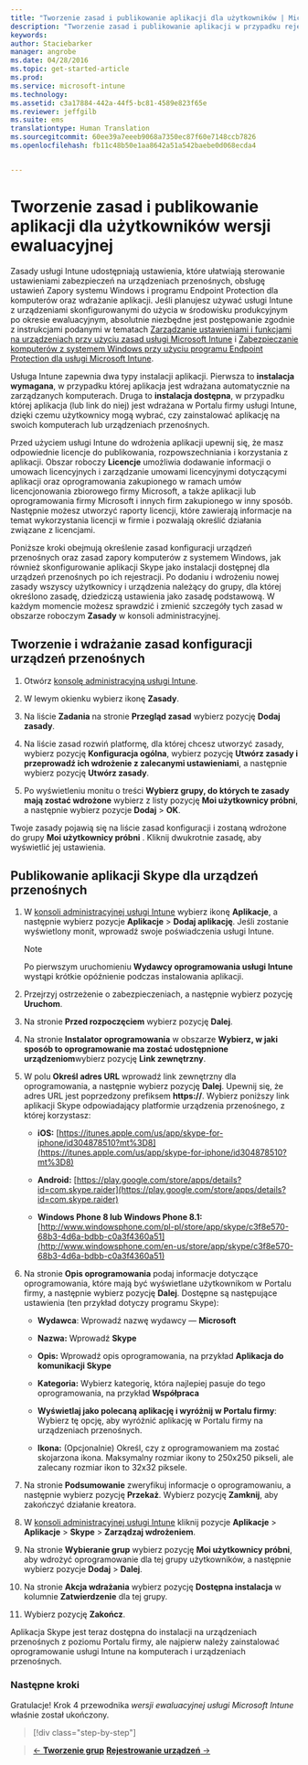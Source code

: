 ```yaml
---
title: "Tworzenie zasad i publikowanie aplikacji dla użytkowników | Microsoft Intune"
description: "Tworzenie zasad i publikowanie aplikacji w przypadku rejestracji w celu skorzystania z bezpłatnej, 30-dniowej wersji ewaluacyjnej usługi Intune"
keywords: 
author: Staciebarker
manager: angrobe
ms.date: 04/28/2016
ms.topic: get-started-article
ms.prod: 
ms.service: microsoft-intune
ms.technology: 
ms.assetid: c3a17884-442a-44f5-bc81-4589e823f65e
ms.reviewer: jeffgilb
ms.suite: ems
translationtype: Human Translation
ms.sourcegitcommit: 60ee39a7eeeb9068a7350ec87f60e7148ccb7826
ms.openlocfilehash: fb11c48b50e1aa8642a51a542baebe0d068ecda4


---
```



# Tworzenie zasad i publikowanie aplikacji dla użytkowników wersji ewaluacyjnej
Zasady usługi Intune udostępniają ustawienia, które ułatwiają sterowanie ustawieniami zabezpieczeń na urządzeniach przenośnych, obsługę ustawień Zapory systemu Windows i programu Endpoint Protection dla komputerów oraz wdrażanie aplikacji. Jeśli planujesz używać usługi Intune z urządzeniami skonfigurowanymi do użycia w środowisku produkcyjnym po okresie ewaluacyjnym, absolutnie niezbędne jest postępowanie zgodnie z instrukcjami podanymi w tematach [Zarządzanie ustawieniami i funkcjami na urządzeniach przy użyciu zasad usługi Microsoft Intune](/intune/deploy-use/manage-settings-and-features-on-your-devices-with-microsoft-intune-policies) i [Zabezpieczanie komputerów z systemem Windows przy użyciu programu Endpoint Protection dla usługi Microsoft Intune](/intune/deploy-use/help-secure-windows-pcs-with-endpoint-protection-for-microsoft-intune).

Usługa Intune zapewnia dwa typy instalacji aplikacji. Pierwsza to **instalacja wymagana**, w przypadku której aplikacja jest wdrażana automatycznie na zarządzanych komputerach. Druga to **instalacja dostępna**, w przypadku której aplikacja (lub link do niej) jest wdrażana w Portalu firmy usługi Intune, dzięki czemu użytkownicy mogą wybrać, czy zainstalować aplikację na swoich komputerach lub urządzeniach przenośnych.

Przed użyciem usługi Intune do wdrożenia aplikacji upewnij się, że masz odpowiednie licencje do publikowania, rozpowszechniania i korzystania z aplikacji. Obszar roboczy **Licencje** umożliwia dodawanie informacji o umowach licencyjnych i zarządzanie umowami licencyjnymi dotyczącymi aplikacji oraz oprogramowania zakupionego w ramach umów licencjonowania zbiorowego firmy Microsoft, a także aplikacji lub oprogramowania firmy Microsoft i innych firm zakupionego w inny sposób. Następnie możesz utworzyć raporty licencji, które zawierają informacje na temat wykorzystania licencji w firmie i pozwalają określić działania związane z licencjami.

Poniższe kroki obejmują określenie zasad konfiguracji urządzeń przenośnych oraz zasad zapory komputerów z systemem Windows, jak również skonfigurowanie aplikacji Skype jako instalacji dostępnej dla urządzeń przenośnych po ich rejestracji. Po dodaniu i wdrożeniu nowej zasady wszyscy użytkownicy i urządzenia należący do grupy, dla której określono zasadę, dziedziczą ustawienia jako zasadę podstawową. W każdym momencie możesz sprawdzić i zmienić szczegóły tych zasad w obszarze roboczym **Zasady** w konsoli administracyjnej.

## Tworzenie i wdrażanie zasad konfiguracji urządzeń przenośnych

1.  Otwórz [konsolę administracyjną usługi Intune](https://manage.microsoft.com/).

2.  W lewym okienku wybierz ikonę **Zasady**.

3.  Na liście **Zadania** na stronie **Przegląd zasad** wybierz pozycję **Dodaj zasady**.

4.  Na liście zasad rozwiń platformę, dla której chcesz utworzyć zasady, wybierz pozycję **Konfiguracja ogólna**, wybierz pozycję **Utwórz zasady i przeprowadź ich wdrożenie z zalecanymi ustawieniami**, a następnie wybierz pozycję **Utwórz zasady**.

5.  Po wyświetleniu monitu o treści **Wybierz grupy, do których te zasady mają zostać wdrożone** wybierz z listy pozycję **Moi użytkownicy próbni**, a następnie wybierz pozycje **Dodaj** &gt; **OK**.

Twoje zasady pojawią się na liście zasad konfiguracji i zostaną wdrożone do grupy **Moi użytkownicy próbni** . Kliknij dwukrotnie zasadę, aby wyświetlić jej ustawienia.

## Publikowanie aplikacji Skype dla urządzeń przenośnych

1.  W [konsoli administracyjnej usługi Intune](https://manage.microsoft.com/) wybierz ikonę **Aplikacje**, a następnie wybierz pozycje **Aplikacje** &gt; **Dodaj aplikację**. Jeśli zostanie wyświetlony monit, wprowadź swoje poświadczenia usługi Intune.

    > [!NOTE]
    > Po pierwszym uruchomieniu **Wydawcy oprogramowania usługi Intune** wystąpi krótkie opóźnienie podczas instalowania aplikacji.

2.  Przejrzyj ostrzeżenie o zabezpieczeniach, a następnie wybierz pozycję **Uruchom**.

3.  Na stronie **Przed rozpoczęciem** wybierz pozycję **Dalej**.

4.  Na stronie **Instalator oprogramowania** w obszarze **Wybierz, w jaki sposób to oprogramowanie ma zostać udostępnione urządzeniom**wybierz pozycję **Link zewnętrzny**.

5.  W polu **Określ adres URL** wprowadź link zewnętrzny dla oprogramowania, a następnie wybierz pozycję **Dalej**. Upewnij się, że adres URL jest poprzedzony prefiksem **https://**. Wybierz poniższy link aplikacji Skype odpowiadający platformie urządzenia przenośnego, z której korzystasz:

    -   **iOS:** [https://itunes.apple.com/us/app/skype-for-iphone/id304878510?mt%3D8](https://itunes.apple.com/us/app/skype-for-iphone/id304878510?mt%3D8)

    -   **Android:** [https://play.google.com/store/apps/details?id=com.skype.raider](https://play.google.com/store/apps/details?id=com.skype.raider)

    -   **Windows Phone 8 lub Windows Phone 8.1:** [http://www.windowsphone.com/pl-pl/store/app/skype/c3f8e570-68b3-4d6a-bdbb-c0a3f4360a51](http://www.windowsphone.com/en-us/store/app/skype/c3f8e570-68b3-4d6a-bdbb-c0a3f4360a51)

6.  Na stronie **Opis oprogramowania** podaj informacje dotyczące oprogramowania, które mają być wyświetlane użytkownikom w Portalu firmy, a następnie wybierz pozycję **Dalej**. Dostępne są następujące ustawienia (ten przykład dotyczy programu Skype):

    -   **Wydawca**: Wprowadź nazwę wydawcy — **Microsoft**

    -   **Nazwa:** Wprowadź **Skype**

    -   **Opis:** Wprowadź opis oprogramowania, na przykład **Aplikacja do komunikacji Skype**

    -   **Kategoria:** Wybierz kategorię, która najlepiej pasuje do tego oprogramowania, na przykład **Współpraca**

    -   **Wyświetlaj jako polecaną aplikację i wyróżnij w Portalu firmy**: Wybierz tę opcję, aby wyróżnić aplikację w Portalu firmy na urządzeniach przenośnych.

    -   **Ikona:**  (Opcjonalnie) Określ, czy z oprogramowaniem ma zostać skojarzona ikona. Maksymalny rozmiar ikony to 250x250 pikseli, ale zalecany rozmiar ikon to 32x32 piksele.

7.  Na stronie **Podsumowanie** zweryfikuj informacje o oprogramowaniu, a następnie wybierz pozycję **Przekaż**. Wybierz pozycję **Zamknij**, aby zakończyć działanie kreatora.

8.  W [konsoli administracyjnej usługi Intune](https://manage.microsoft.com/) kliknij pozycje **Aplikacje** &gt; **Aplikacje** &gt; **Skype** &gt; **Zarządzaj wdrożeniem**.

9. Na stronie **Wybieranie grup** wybierz pozycję **Moi użytkownicy próbni**, aby wdrożyć oprogramowanie dla tej grupy użytkowników, a następnie wybierz pozycje **Dodaj** &gt; **Dalej**.

10. Na stronie **Akcja wdrażania** wybierz pozycję **Dostępna instalacja** w kolumnie **Zatwierdzenie** dla tej grupy.

11. Wybierz pozycję **Zakończ**.

Aplikacja Skype jest teraz dostępna do instalacji na urządzeniach przenośnych z poziomu Portalu firmy, ale najpierw należy zainstalować oprogramowanie usługi Intune na komputerach i urządzeniach przenośnych.

### Następne kroki
Gratulacje! Krok 4 przewodnika *wersji ewaluacyjnej usługi Microsoft Intune* właśnie został ukończony.

>[!div class="step-by-step"]

>[&larr; **Tworzenie grup**](.\get-started-with-a-30-day-trial-of-microsoft-intune-step-3.md)     [**Rejestrowanie urządzeń** &rarr;](.\get-started-with-a-30-day-trial-of-microsoft-intune-step-5.md)  



<!--HONumber=Jul16_HO4-->


